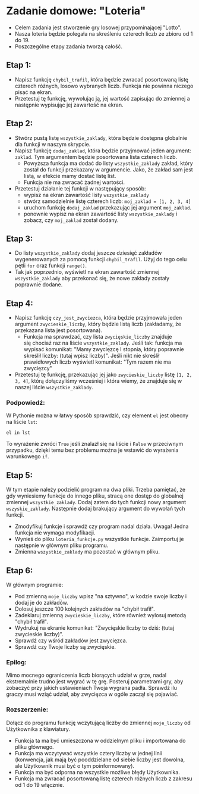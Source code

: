 # Zadanie domowe: "Loteria"

- Celem zadania jest stworzenie gry losowej przypominającej "Lotto".
- Nasza loteria będzie polegała na skreśleniu czterech liczb ze zbioru od 1 do 19.
- Poszczególne etapy zadania tworzą całość.

## Etap 1:
- Napisz funkcję `chybil_trafil`, która będzie zwracać posortowaną listę czterech różnych, losowo wybranych liczb. Funkcja nie powinna niczego pisać na ekran.
- Przetestuj tę funkcję, wywołując ją, jej wartość zapisując do zmiennej a następnie wypisując jej zawartość na ekran.

## Etap 2:
- Stwórz pustą listę `wszystkie_zaklady`, która będzie dostępna globalnie dla funkcji w naszym skrypcie.
- Napisz funkcję `dodaj_zaklad`, która będzie przyjmować jeden argument: `zaklad`. Tym argumentem będzie posortowana lista czterech liczb.
    - Powyższa funkcja ma dodać do listy `wszystkie_zaklady` zakład, który został do funkcji przekazany w argumencie. Jako, że zakład sam jest listą, w efekcie mamy dostać listę list.
    - Funkcja nie ma zwracać żadnej wartości.
- Przetestuj działanie tej funkcji w następujący sposób:
    - wypisz na ekran zawartość listy `wszystkie_zaklady`
    - stwórz samodzielnie listę czterech liczb: `moj_zaklad = [1, 2, 3, 4]`
    - uruchom funkcję `dodaj_zaklad` przekazując jej argument `moj_zaklad`.
    - ponownie wypisz na ekran zawartość listy `wszystkie_zaklady` i zobacz, czy `moj_zaklad` został dodany.

## Etap 3:
- Do listy `wszystkie_zaklady` dodaj jeszcze dziesięć zakładów wygenerowanych za pomocą funkcji `chybil_trafil`. Użyj do tego celu pętli `for` oraz funkcji `range()`.
- Tak jak poprzednio, wyświetl na ekran zawartość zmiennej `wszystkie_zaklady` aby przekonać się, że nowe zakłady zostały poprawnie dodane.

## Etap 4:
- Napisz funkcję `czy_jest_zwyciezca`, która będzie przyjmowała jeden argument `zwycieskie_liczby`, który będzie listą liczb (zakładamy, że przekazana lista jest posortowana).
    - Funkcja ma sprawdzać, czy lista `zwycięskie_liczby` znajduje się chociaż raz na liście `wszystkie_zaklady`. Jeśli tak: funkcja ma wypisać komunikat: "Mamy zwycięzcę I stopnia, który poprawnie skreślił liczby: (tutaj wpisz liczby)". Jeśli nikt nie skreślił prawidłowych liczb wyświetl komunikat: "Tym razem nie ma zwycięzcy"
- Przetestuj tę funkcję, przekazując jej jako `zwycieskie_liczby` listę `[1, 2, 3, 4]`, którą dołączyliśmy wcześniej i która wiemy, że znajduje się w naszej liście `wszystkie_zaklady`.

### Podpowiedź:
W Pythonie można w łatwy sposób sprawdzić, czy element `el` jest obecny na  liście `lst`:
```
el in lst
```
To wyrażenie zwróci `True` jeśli znalazł się na liście i `False` w przeciwnym przypadku, dzięki temu bez problemu można je wstawić do wyrażenia warunkowego `if`.

## Etap 5:
W tym etapie należy podzielić program na dwa pliki. Trzeba pamiętać, że gdy wyniesiemy funkcje do innego pliku, stracą one dostęp do globalnej zmiennej `wszystkie_zaklady`. Dodaj zatem do tych funkcji nowy argument `wszyskie_zaklady`. Następnie dodaj brakujący argument do wywołań tych funkcji.
- Zmodyfikuj funkcje i sprawdź czy program nadal działa. Uwaga! Jedna funkcja nie wymaga modyfikacji.
- Wynieś do pliku `loteria_funkcje.py` wszystkie funkcje. Zaimportuj je następnie w głównym pliku programu.
- Zmienna `wszystkie_zaklady` ma pozostać w głównym pliku.

## Etap 6:
W głównym programie:
- Pod zmienną `moje_liczby` wpisz "na sztywno", w kodzie swoje liczby i dodaj je do zakładów.
- Dolosuj jeszcze 100 kolejnych zakładów na "chybił trafił".
- Zadeklaruj zmienną `zwycieskie_liczby`, które również wylosuj metodą "chybił trafił".
- Wydrukuj na ekranie komunikat: "Zwycięskie liczby to dziś: (tutaj zwycieskie liczby)".
- Sprawdź czy wśród zakładów jest zwycięzca.
- Sprawdź czy Twoje liczby są zwycięskie.

### Epilog:
Mimo mocnego ograniczenia liczb biorących udział w grze, nadal ekstremalnie trudno jest wygrać w tę grę. Posteruj parametrami gry, aby zobaczyć przy jakich ustawieniach Twoja wygrana padła. Sprawdź ilu graczy musi wziąć udział, aby zwycięzca w ogóle zaczął się pojawiać.

### Rozszerzenie:
Dołącz do programu funkcję wczytującą liczby do zmiennej `moje_liczby` od Użytkownika z klawiatury.
- Funkcja ta ma być umieszczona w oddzielnym pliku i importowana do pliku głównego.
- Funkcja ma wczytywać wszystkie cztery liczby w jednej linii (konwencja, jak mają być pooddzielane od siebie liczby jest dowolna, ale Użytkownik musi być o tym poinformowany).
- Funkcja ma być odporna na wszystkie możliwe błędy Użytkownika.
- Funkcja ma zwracać posortowaną listę czterech różnych liczb z zakresu od 1 do 19 włącznie.